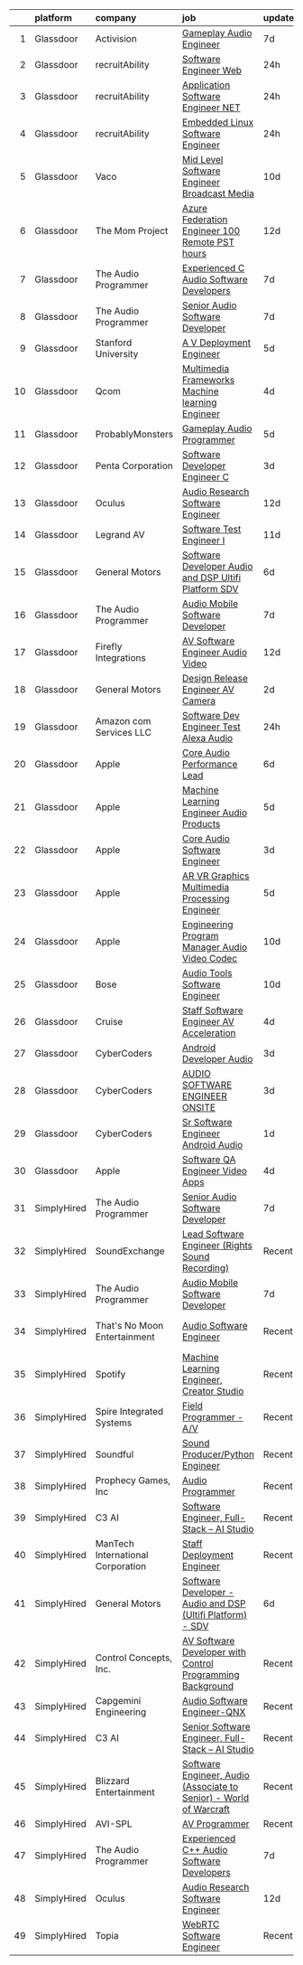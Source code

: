 

|    | platform    | company                           | job                                                                                                                                                                                                                                                                                                                                                                                                                                                                                                                                                                                                                                                                                                                                                                                                                                                                                                                                                                                                                                                                                                                                                                                                                                                                                                                                                                                                  | update_time   | location           |
|---:|:------------|:----------------------------------|:-----------------------------------------------------------------------------------------------------------------------------------------------------------------------------------------------------------------------------------------------------------------------------------------------------------------------------------------------------------------------------------------------------------------------------------------------------------------------------------------------------------------------------------------------------------------------------------------------------------------------------------------------------------------------------------------------------------------------------------------------------------------------------------------------------------------------------------------------------------------------------------------------------------------------------------------------------------------------------------------------------------------------------------------------------------------------------------------------------------------------------------------------------------------------------------------------------------------------------------------------------------------------------------------------------------------------------------------------------------------------------------------------------|:--------------|:-------------------|
|  1 | Glassdoor   | Activision                        | [Gameplay Audio Engineer](https://www.glassdoor.com/partner/jobListing.htm?pos=125&ao=1136043&s=58&guid=000001825d52dda08d49bcf9cec1074b&src=GD_JOB_AD&t=SR&vt=w&cs=1_ff3bb53d&cb=1659423088339&jobListingId=1008028741708&jrtk=3-0-1g9el5ne9irm4801-1g9el5nepj475800-4933dff44d5a629c-)                                                                                                                                                                                                                                                                                                                                                                                                                                                                                                                                                                                                                                                                                                                                                                                                                                                                                                                                                                                                                                                                                                             | 7d            | Woodland Hills, CA |
|  2 | Glassdoor   | recruitAbility                    | [Software Engineer  Web](https://www.glassdoor.com/partner/jobListing.htm?pos=108&ao=1110586&s=58&guid=000001825d52dda08d49bcf9cec1074b&src=GD_JOB_AD&t=SR&vt=w&ea=1&cs=1_1bb56a91&cb=1659423088334&jobListingId=1008044917153&cpc=A65DF3A704A48F9B&jrtk=3-0-1g9el5ne9irm4801-1g9el5nepj475800-eacbebf995740683--6NYlbfkN0CGG9KWCDlpnNsyBDyIiP_Q0811kl3MMa1wmNp0I1WtkTaTZU1gJWaiKEGe9oYuZ3CRygpizlXngwQIddGMy5Dw9VhJ57XzQmuwGToFoQjvVLzKgZy_toZA9BGcfPE5CweQyM9BjCZssZkIAHrqtSAlsQ8P3wx0WLkGK-N51xL3EvYtNcqs2ckJVFQgegDjoCecD3YK4xqJCCCv1oRO2lGVDwPtHcvZ7MP5u33469Ln_Jr3r5t_7JhhqEC3a_Kc2LnaSqtFxzpbD4oHavYElKi3Oz0kiA8EGOPT47nhJ3p6rzb4fcrNW7BLXe5oAB7pxvFxzpQf48WO1TuQPSkW8ouwD0BNaNr1UlxDMAX7pre1zkYEx8U1iVannV48OikU3aXAykXaDbTjpVnaN3ynu0cUm9Rx4T7bqApp5DtpnxN8GpxPdMlQQ43_RLH6v1qRHyX9vA4N3PEJaEV389ygsNzFU7LM3CNEk-3hJ1NqJsa3uYS1z_QMt4ImKUTmct64HydCXSqVwI_zFw%3D%3D)                                                                                                                                                                                                                                                                                                                                                                                                                                                                                                                        | 24h           | Anaheim, CA        |
|  3 | Glassdoor   | recruitAbility                    | [Application Software Engineer  NET](https://www.glassdoor.com/partner/jobListing.htm?pos=109&ao=1110586&s=58&guid=000001825d52dda08d49bcf9cec1074b&src=GD_JOB_AD&t=SR&vt=w&ea=1&cs=1_40f8bffe&cb=1659423088334&jobListingId=1008044917151&cpc=B076152010A3B66C&jrtk=3-0-1g9el5ne9irm4801-1g9el5nepj475800-7406c52a9039ee9d--6NYlbfkN0CGG9KWCDlpnNsyBDyIiP_Q0811kl3MMa1wmNp0I1WtkTaTZU1gJWaiKEGe9oYuZ3CRygpizlXng4fAGIY4bwFav-r0-dv5Vxh81kFRqA7f-Pjv-ezjesDdzI8-dyLi5Sc-zfpvmO-C7n1Wylj9EBtEBEKoDggOjpbhqrtGx3gGKms921IR5RHs6ozkG5o0STqYGnVNpVyK3MPKspaxuzgWMNToSS5CTaN1SxhB3VJ1hmHvfUm89JTQcwZZAuz1KBC2tNlgh66zTtrG8Yo1kf49va9HLXRIwZS3_2fkm-Sg9V3jTR-V1I_apyzgyGCsPHJNAi8NFdcnBq3qVgIfHZ0G3Ckz2rpLxhTjNIFyA1ilA3fV6j5n7OoXKghjdaDALX6RVHgpL9pqhQPTfsrKVOcDfcKCc4AgD_wr0u7-EL_LL14iC9SUkQX1m7JCUwsQOM6hrsntUsaZ80oyGUGTbgUpqlBRiEoLBt1vPy3QmamSGYHwZPRof08rPVrETxFCJ6k2-I_TjDuESw%3D%3D)                                                                                                                                                                                                                                                                                                                                                                                                                                                                                                            | 24h           | Anaheim, CA        |
|  4 | Glassdoor   | recruitAbility                    | [Embedded Linux Software Engineer](https://www.glassdoor.com/partner/jobListing.htm?pos=111&ao=1110586&s=58&guid=000001825d52dda08d49bcf9cec1074b&src=GD_JOB_AD&t=SR&vt=w&ea=1&cs=1_03680474&cb=1659423088334&jobListingId=1008044917155&cpc=A65DF3A704A48F9B&jrtk=3-0-1g9el5ne9irm4801-1g9el5nepj475800-96651b1d489a1342--6NYlbfkN0CGG9KWCDlpnNsyBDyIiP_Q0811kl3MMa1wmNp0I1WtkTaTZU1gJWaiKEGe9oYuZ3CRygpizlXng7yxOBev2SvxkGZoje3_mfpZYEH0iLUuWwuO3-g3KAxfOG1BBBVKj0Cdby2nDsWL_KaqVNgukJd9Wjpl5bP9uEd7mzEMwOIKbac1rekGxy8SYXW6OfrhPiTB4gDT0gsDdB9wgqeVkOMytpbO3NfuWd3PJUB9VvmoTcrB2FH-ZHQIlXd3bomVm_lrlHfFH_PzhHRuNtu1EgD4HHqemGIusHWkuly2QPjUjlIw1s9bQqFsPeWtgexb_ib6ZGuw0KwJcMZ7HZvQ50FxDM6gKR8VOufzxBZiAkXxhOHFe3sFXtROIbB6pCbGGEp2Ls22MQmdzX1McakXYDnPvY7PfeqKEuImQjuhhQH5XNjYha-NIm24ZcYolcFV8as7GHqt1K2PiQzNzkpldKuboSZtzxYH_FNK5zXQ0lvysQC2wo4Rnf5KN4xc04D4ngvi3NcERUZ0iA%3D%3D)                                                                                                                                                                                                                                                                                                                                                                                                                                                                                                              | 24h           | Anaheim, CA        |
|  5 | Glassdoor   | Vaco                              | [Mid Level Software Engineer   Broadcast Media](https://www.glassdoor.com/partner/jobListing.htm?pos=114&ao=1110586&s=58&guid=000001825d52dda08d49bcf9cec1074b&src=GD_JOB_AD&t=SR&vt=w&ea=1&cs=1_b3eb4c76&cb=1659423088335&jobListingId=1008023491914&cpc=2CAED5C921A5F994&jrtk=3-0-1g9el5ne9irm4801-1g9el5nepj475800-2c1164aedf14680d--6NYlbfkN0D_sybMACCpf9B-677oK5j6rPldVB6BlrVvFjO_o-GJZbzuF-qh4PxErFUqfUsv_6uq3yj-33fVAxdJpDEnhEj4Go-dQXG2i_nhdrozdxOLclYIRSSSNJiq9UBc2R3iAXgSLoloWxVkJR526trhTG__PWL5HPc0h23cLdACsLcDpz6wkqU4u1lorsS3YI19Q1Fgeh7XkHsW2IP2KN1qgcew0GTX1hQ6HtdUy8QJLcXeHRuPUQ9p2LVPVB4pDc34RZJcgM7KMl_-ikOiWuYc223fJqHuiuKModfRFw9m5xA4GupFa9vPXwOYLS9pR1K1O8SsTAHbry-wxHJoTnTQgegOBNxPVN54MWysPx5Pck6mkbSrtTiwF7Hk14g2DH_eBjIYxk-HLkR_Yct6DjrbgGh_Wm_ZGWfcnnujwvSgxHG88q0XQRP82i3i92bpEb7X_G1i_iwM9qSM8ylpdZfuP6hyuU81cVvbkQlVfWtmnpqX6rJvG185KMqJggOFuy_8yTas2nMhMCWV2BXIyBrhoWAVQeQ8hXHo27k%3D)                                                                                                                                                                                                                                                                                                                                                                                                                                                                               | 10d           | Raleigh, NC        |
|  6 | Glassdoor   | The Mom Project                   | [Azure Federation Engineer  100  Remote  PST hours ](https://www.glassdoor.com/partner/jobListing.htm?pos=107&ao=1110586&s=58&guid=000001825d52dda08d49bcf9cec1074b&src=GD_JOB_AD&t=SR&vt=w&cs=1_ecdf931c&cb=1659423088334&jobListingId=1008018551550&cpc=C4A69CCDBB3B9599&jrtk=3-0-1g9el5ne9irm4801-1g9el5nepj475800-dc1b835558c53ab4--6NYlbfkN0BDp_epf89aHDQhKpPegNJQ_ldQpEFZQsM9OcONMGxWx6pU56EKHF58QjVdAUvn2gWVmvAd_inPnavJ0bVsH-kOUhtfeaiiWnfEkkNGQnNDedJUM2yoGCcoy_fT76vHmBA4pusH6HeHidQSpJPEvFPERgE8T-oEVjc-JVNiEzXXG7cjIqstu1zSW9ZQfbZw4qaXdkIXi_6R303BKUlClESi7LfNPUL-4d55DXDwuAqjvSGyQma88JzrbhvvH7iJLtlzQ1OfuX-OcY_f-v4uIZ8yAnDP8n6WmALeQ2ce2zFLr5pFOGUoyr-KjiNd9F4AKRehS4NRcrO14kKZA2kja-QhSvaq3ZlIU-NCHCngjs9GfU7UgfolIwsl3OjMVbHn0XwowqkxDqX2GzpLAFb5NO-u3vUJISJe5ZXibvzQCxNms_0RGW4-UecRRCLIl0wlL1OWa6fTNM19AERUwqEVxP64-9SRKiJf4-FYXi7192W2l_lqp5N4ME2T3b2E53dYbkhGi10QnIF3yqAGXuWopqZlwf7WXoPHHASZbVcWXr67tWnRMPZCtGw-PZnIBuX00nI%3D)                                                                                                                                                                                                                                                                                                                                                                                                                                               | 12d           | Remote             |
|  7 | Glassdoor   | The Audio Programmer              | [Experienced C   Audio Software Developers](https://www.glassdoor.com/partner/jobListing.htm?pos=120&ao=1136043&s=58&guid=000001825d52dda08d49bcf9cec1074b&src=GD_JOB_AD&t=SR&vt=w&ea=1&cs=1_1a623a38&cb=1659423088335&jobListingId=1008027500119&jrtk=3-0-1g9el5ne9irm4801-1g9el5nepj475800-f58156a279a0d5ec-)                                                                                                                                                                                                                                                                                                                                                                                                                                                                                                                                                                                                                                                                                                                                                                                                                                                                                                                                                                                                                                                                                      | 7d            | Remote             |
|  8 | Glassdoor   | The Audio Programmer              | [Senior Audio Software Developer](https://www.glassdoor.com/partner/jobListing.htm?pos=117&ao=1136043&s=58&guid=000001825d52dda08d49bcf9cec1074b&src=GD_JOB_AD&t=SR&vt=w&ea=1&cs=1_8482808c&cb=1659423088335&jobListingId=1008027500120&jrtk=3-0-1g9el5ne9irm4801-1g9el5nepj475800-4c17e4b0c9098094-)                                                                                                                                                                                                                                                                                                                                                                                                                                                                                                                                                                                                                                                                                                                                                                                                                                                                                                                                                                                                                                                                                                | 7d            | Remote             |
|  9 | Glassdoor   | Stanford University               | [A V Deployment Engineer](https://www.glassdoor.com/partner/jobListing.htm?pos=123&ao=1136043&s=58&guid=000001825d52dda08d49bcf9cec1074b&src=GD_JOB_AD&t=SR&vt=w&cs=1_7ba8f15b&cb=1659423088336&jobListingId=1008033533067&jrtk=3-0-1g9el5ne9irm4801-1g9el5nepj475800-d5909d11ea1ebe5c-)                                                                                                                                                                                                                                                                                                                                                                                                                                                                                                                                                                                                                                                                                                                                                                                                                                                                                                                                                                                                                                                                                                             | 5d            | Stanford, CA       |
| 10 | Glassdoor   | Qcom                              | [Multimedia Frameworks   Machine learning Engineer](https://www.glassdoor.com/partner/jobListing.htm?pos=126&ao=1136043&s=58&guid=000001825d52dda08d49bcf9cec1074b&src=GD_JOB_AD&t=SR&vt=w&cs=1_27aec7b9&cb=1659423088340&jobListingId=1008036936094&jrtk=3-0-1g9el5ne9irm4801-1g9el5nepj475800-139959b0956e6886-)                                                                                                                                                                                                                                                                                                                                                                                                                                                                                                                                                                                                                                                                                                                                                                                                                                                                                                                                                                                                                                                                                   | 4d            | San Diego, CA      |
| 11 | Glassdoor   | ProbablyMonsters                  | [Gameplay Audio Programmer](https://www.glassdoor.com/partner/jobListing.htm?pos=118&ao=1136043&s=58&guid=000001825d52dda08d49bcf9cec1074b&src=GD_JOB_AD&t=SR&vt=w&cs=1_80d21d73&cb=1659423088335&jobListingId=1008033886214&jrtk=3-0-1g9el5ne9irm4801-1g9el5nepj475800-d9820e05f0459027-)                                                                                                                                                                                                                                                                                                                                                                                                                                                                                                                                                                                                                                                                                                                                                                                                                                                                                                                                                                                                                                                                                                           | 5d            | Bellevue, WA       |
| 12 | Glassdoor   | Penta Corporation                 | [Software Developer   Engineer   C  ](https://www.glassdoor.com/partner/jobListing.htm?pos=116&ao=1136043&s=58&guid=000001825d52dda08d49bcf9cec1074b&src=GD_JOB_AD&t=SR&vt=w&ea=1&cs=1_d7178c4b&cb=1659423088335&jobListingId=1008037831208&jrtk=3-0-1g9el5ne9irm4801-1g9el5nepj475800-d73255a299afaf29-)                                                                                                                                                                                                                                                                                                                                                                                                                                                                                                                                                                                                                                                                                                                                                                                                                                                                                                                                                                                                                                                                                            | 3d            | New Orleans, LA    |
| 13 | Glassdoor   | Oculus                            | [Audio Research Software Engineer](https://www.glassdoor.com/partner/jobListing.htm?pos=102&ao=1110586&s=58&guid=000001825d52dda08d49bcf9cec1074b&src=GD_JOB_AD&t=SR&vt=w&cs=1_42f4ded6&cb=1659423088333&jobListingId=1008017393219&cpc=1CBFC3E34E2A31FF&jrtk=3-0-1g9el5ne9irm4801-1g9el5nepj475800-36d43e39048f0935--6NYlbfkN0DYl4UJW4r1Vl7FEn6T9F-rD9lpC-0oMJVSiWjK_MGUd8e8cHXcpv6KPyjLHZEfqkWMNgV4m1Eo-cE-M3829UPOVNADXqz2hA0juNLPLvUXpXJCrwraVT_ebrp9pScEyEQ9BWTW_qHutbl88RrlOBTJEV2p8Oqqc8vZmawS5pTpzQI2HVKSCIWpynD85gt5QZUq4XSY8CRW3LxjypyTNdvelKc1_S23t6yOMLgUpwSlh6v3zDtatV3x-kDo519jJlwUbxA-qYs7EPqVFJJeLo3MrznHc2A5rHeedfu0oZsYwQIBzak3RAWTUoY7CETDW-Iuq_hdc_ZsifkkRpataBB8LhEeNKnBSXxOAHl09MLe5Gp4W4uB1g2Kg_7msg5OXLrnoIGPd-kD32lQYw4QEGzf91nLO1Th60adwS2xbExjRUmnHUfrZJS_rl-mcNVaw84bKRjm7GaY-MTmPzGWclBqUYbizN9Op1miMuSdqJujumQBcGNjR-WLK1UtNpfDUuoWoWeJFPM7Dquf83xoKiWcAshJ9-vvDtT1ylefi9dYg_Uq2_qhNqASm_f0cp77NNpZL_p8Czk1SFswltXsY1V0eeyrH4LXJDWuFz9VgtE2PqYWsI4hei8yI1o-Kde2IDq3cLdNsF7Q4zAk5DGmBaG4HstyjcLEmzSCARDmFqbvujt_xSiOHijcVnr8UPWTR5exYz5dr5SloBKPOlauYdjg4vaAAnKC4DehW0JoA7T-u2MCiob6LNto6IusVAS3WFq9wN5BL3L2pPOZhCsELWV6dwlKZ5ctzaS4YY5F-dIe_sbeaW7C7PNCspOmSDYyWxg_m-fQ2nTx65pBO2f6tcl_hDblFV1pDnaie2lHw-PcbQ01KAhMvDXUGsTCVjcyNSRVHxyaxiAeDVS0Y0TGEn82H34hb2QRet4_SXDTmTpFCLX-otdWduYJOY3H1QuwBhDF_AWQxObFG3Cu61yZOTonzIHv08tp8eoONtg5A6VXoc1WXrHsQ1Jyonrp8jfVmcQ%3D) | 12d           | Redmond, WA        |
| 14 | Glassdoor   | Legrand AV                        | [Software Test Engineer I](https://www.glassdoor.com/partner/jobListing.htm?pos=128&ao=1136043&s=58&guid=000001825d52dda08d49bcf9cec1074b&src=GD_JOB_AD&t=SR&vt=w&cs=1_c696c675&cb=1659423088340&jobListingId=1008020063938&jrtk=3-0-1g9el5ne9irm4801-1g9el5nepj475800-0d8343df0ec0aa3a-)                                                                                                                                                                                                                                                                                                                                                                                                                                                                                                                                                                                                                                                                                                                                                                                                                                                                                                                                                                                                                                                                                                            | 11d           | United States      |
| 15 | Glassdoor   | General Motors                    | [Software Developer   Audio and DSP  Ultifi Platform    SDV](https://www.glassdoor.com/partner/jobListing.htm?pos=101&ao=1110586&s=58&guid=000001825d52dda08d49bcf9cec1074b&src=GD_JOB_AD&t=SR&vt=w&cs=1_68dc855e&cb=1659423088333&jobListingId=1008031180178&cpc=34670CD602BE5E55&jrtk=3-0-1g9el5ne9irm4801-1g9el5nepj475800-8595829da8f1ae67--6NYlbfkN0BqJjBsvJkVIRVupdyx-l7jJlkPL5nU6SVET5Mq4mDejYNChVrcc2tY96PpIzK0iDRg5ulIt4o2k_uGKQ_uZrVbXBPzWqeUp8qSBcrZu-3JKvG5TWWvEbE6UWtqIeBqXt71o3o5CNwifBZMyHZ3LvgI9JaQAxj4cmFi30UwKwKDApda0i5dWbI256rr_mZ8d2Y7NI5Ekta_kqsNHs-O8uVzn_DguU-QhlEHk0rbYVYKJE1pRDThAzZrESOSpqKZvmg4_B1fjPInqCETjIB5Q3Jvo7eSPRH5h1lqwlp4oj1p7MpHMj7Oi1ayCdl9Vz8Mau9nTnGP2cjb8N9ZLpYnKymAiYKDtW0aHX_Zrl9V6K-HuVGwJgb1VtA2tlWqLHczbusEdLUSr4sonwBmzCB7AiWdx9u6RDGkiMO7piNkV4L7WTbTVb-T8MDiM7BQzxj9V1ULaArkC-dsu_nAW0NvvonFwLD3nvXFG83v2xVkOzi1FEgWbR38X_craZqJRYTuFBwE5SHLorGvhvklGq54ZhqkWmqA5kD8-X9Fhmtw6MeGmTMo-ljT-4_MzobWs19Y0MWHXkVQrqTA4txRA3ZNzo8w)                                                                                                                                                                                                                                                                                                                                                                                                                     | 6d            | Warren, MI         |
| 16 | Glassdoor   | The Audio Programmer              | [Audio Mobile Software Developer](https://www.glassdoor.com/partner/jobListing.htm?pos=115&ao=1136043&s=58&guid=000001825d52dda08d49bcf9cec1074b&src=GD_JOB_AD&t=SR&vt=w&ea=1&cs=1_6ff8ca8b&cb=1659423088335&jobListingId=1008027500128&jrtk=3-0-1g9el5ne9irm4801-1g9el5nepj475800-5577c34fff10c438-)                                                                                                                                                                                                                                                                                                                                                                                                                                                                                                                                                                                                                                                                                                                                                                                                                                                                                                                                                                                                                                                                                                | 7d            | Remote             |
| 17 | Glassdoor   | Firefly Integrations              | [AV Software Engineer  Audio   Video ](https://www.glassdoor.com/partner/jobListing.htm?pos=122&ao=1136043&s=58&guid=000001825d52dda08d49bcf9cec1074b&src=GD_JOB_AD&t=SR&vt=w&ea=1&cs=1_1b3de669&cb=1659423088336&jobListingId=1008016810687&jrtk=3-0-1g9el5ne9irm4801-1g9el5nepj475800-ede825354504ebea-)                                                                                                                                                                                                                                                                                                                                                                                                                                                                                                                                                                                                                                                                                                                                                                                                                                                                                                                                                                                                                                                                                           | 12d           | Middlebury, IN     |
| 18 | Glassdoor   | General Motors                    | [Design Release Engineer   AV Camera](https://www.glassdoor.com/partner/jobListing.htm?pos=124&ao=1136043&s=58&guid=000001825d52dda08d49bcf9cec1074b&src=GD_JOB_AD&t=SR&vt=w&cs=1_31a1c3cb&cb=1659423088339&jobListingId=1008039947399&jrtk=3-0-1g9el5ne9irm4801-1g9el5nepj475800-f99347a47637c377-)                                                                                                                                                                                                                                                                                                                                                                                                                                                                                                                                                                                                                                                                                                                                                                                                                                                                                                                                                                                                                                                                                                 | 2d            | Warren, MI         |
| 19 | Glassdoor   | Amazon com Services LLC           | [Software Dev Engineer   Test  Alexa Audio](https://www.glassdoor.com/partner/jobListing.htm?pos=119&ao=1136043&s=58&guid=000001825d52dda08d49bcf9cec1074b&src=GD_JOB_AD&t=SR&vt=w&cs=1_4f7775ee&cb=1659423088335&jobListingId=1008045134130&jrtk=3-0-1g9el5ne9irm4801-1g9el5nepj475800-5b4696b182f58ad9-)                                                                                                                                                                                                                                                                                                                                                                                                                                                                                                                                                                                                                                                                                                                                                                                                                                                                                                                                                                                                                                                                                           | 24h           | Sunnyvale, CA      |
| 20 | Glassdoor   | Apple                             | [Core Audio Performance Lead](https://www.glassdoor.com/partner/jobListing.htm?pos=130&ao=1136043&s=58&guid=000001825d52dda08d49bcf9cec1074b&src=GD_JOB_AD&t=SR&vt=w&cs=1_c6e0e750&cb=1659423088340&jobListingId=1008030184964&jrtk=3-0-1g9el5ne9irm4801-1g9el5nepj475800-79efdde921990352-)                                                                                                                                                                                                                                                                                                                                                                                                                                                                                                                                                                                                                                                                                                                                                                                                                                                                                                                                                                                                                                                                                                         | 6d            | Cupertino, CA      |
| 21 | Glassdoor   | Apple                             | [Machine Learning Engineer  Audio Products](https://www.glassdoor.com/partner/jobListing.htm?pos=103&ao=1110586&s=58&guid=000001825d52dda08d49bcf9cec1074b&src=GD_JOB_AD&t=SR&vt=w&cs=1_b89be5f6&cb=1659423088333&jobListingId=1008032497230&cpc=C4A69CCDBB3B9599&jrtk=3-0-1g9el5ne9irm4801-1g9el5nepj475800-2233220038d1d842--6NYlbfkN0BvKrLyj5gPmtZO9T8euul8TCxuuKNOtzRJOomxnwSEodTz2Bc-sPZl8WPllYOnI2jMOUC5unZTn1X2Ml_o7yeoma_00Ty-rqNS7fUgPCpb3cL61x2yRpuG-9qblstdrin2xKRXHsl_ACE1WmxcruYDX0jrMBDGKb_N8QaO8-ChzP9VmppsB3NtQuiPJl4hVx_Y3vcE-BQyKYxxiFPukzldGr7l3YIeqOfOR6VpKV8M9ZikCRrVyRepNbl9vWZlDZohKNzwQqnkHhLBgxb1PgHK2bzodxvv0Yymv9YWtOuAM4WAWYRwM_J3ar4x8f_SB2jgc6apD7rGulMnFD8mg-F12EQFtQ_lYZauo8oQvwbS0YKJlGddI9y-V_JR6kEDAG20KCqNTNn-Yo89S7e-kmw4HA_kWhNv9uRkV532E-fDk0y3uG3ExdXAmj7UhxAxlnbtWkEWyb-GQu2GxtROcbldOJPZsLQt9Do3mDuGNzRGoLVR5thN5DmZ8KSN52srWymzTl5dXksAhJkdAmydCTG1jjGvhlOxtYhWj8OEH-jAJvqZJcSW46xyPrkN99LHfsCkBhA5pXMXFPr6MgqBJyPuGpo74ZCQsM_QkjlBJuC7iJ1lMEngOYC4ZutZvhkO_BTkPZkIfsA-X5p-HfVm-dYwp1ESMzXekgHRSk2BHnAhh_HUQRURhLnv9QsJ0r30vDidGyjNxAhC8p-HM6L17aSu_iwQhbsjQlNWSLcwflBIwZXqXFUR3KKyDVozxJYSJHf5CrTi2WPx-PD_udfxr-G9NYLA9znmc_fZa4bH3QVUPiFI5A2qqtf3ajISnSW1ex-LxMvdUb0U-TJ2cDV0RUpYY0F82bnV4tDFt62yuxSqEu9QWIiqUcYHFeqINaJwT6mhSOGyfKWVZIRzIx3Ej2OVxAV-stCGcxk-Qqf0TQqmRwyI4_Jp3V1XyravqJSMJ-77FpnxTDP0kidSDXezkR3_)                                      | 5d            | San Diego, CA      |
| 22 | Glassdoor   | Apple                             | [Core Audio Software Engineer](https://www.glassdoor.com/partner/jobListing.htm?pos=105&ao=1110586&s=58&guid=000001825d52dda08d49bcf9cec1074b&src=GD_JOB_AD&t=SR&vt=w&cs=1_34c0f3d6&cb=1659423088333&jobListingId=1008037474064&cpc=8795CF9063CD573D&jrtk=3-0-1g9el5ne9irm4801-1g9el5nepj475800-fc681dfc82c9c49e--6NYlbfkN0BvKrLyj5gPmtZO9T8euul8TCxuuKNOtzRJOomxnwSEodTz2Bc-sPZlC5mDe-NOaJhowMPiq_AlqI6CVysiVSntqNOhwJ2jCgfg4X4NH55gD3QuJw2dXtgF_FloSSaykJKG2m92lIQdELOQd3tQY5ZyHFJqBDTQD72gytyrubtY_jhc1pNuDe37GV-E4vjFAuw8XkvIW4HTLuN4t9Vai6I5Dj0uJnhZK7Xpyf9ScqEjljejtiUmU4mWp5Aj4FjSPcnue3QVFynB1LltjS4okqJ7-fqUUtrXja74V51uv3UflJflNF1Dqeo1Z1LaYk1fxs8EPtGt0Adr-P9pUuuiTKHjBOPM7HdMA_LI66krQvqgQuOkQ0A0Ajkxac0qGpXoXO5tzjk1ulc40x3NWrOqTYYOlNO32HnVtfFTaw6DAWFjpQKlVzMJ1w3beweiey5uRu1oNQlm2-YeRcZYUsCqequYqF5GSfAJZNhiTy7c7avxAu4Bu_m8UlEf9RNwomeR6D2PjC6vpxpW_lY6r1J-g8guN2abLKFd5NGQpgSRarYXxEfQ4P33cMOBTX8yHeAGHb3kVL8L2oL0M40d4eyu-TU_gw-sNI0_y5zLUa6pVTedY9owkUNPXFtNxJycBojYnFQKaMt4Vu4OvP_pYBBtlhp14mUYzlj4_C6boBhw-di5ZKNNhgzykCMyrMXzf-Pec8obrXcVj9tlHmm6nIo55ZRv1Ln_47G9ve3mSSTlmyrjGp_hjQHg_nMO0fklVkTB6agogQamHuqfEjPP5tuk9ojWPmzqWlUjEG8JYSvmWWd8L9XSw2wZBAwz_QksG7mNhi-rqmFGA8RfAdhE-VZhzy9AU96ukAuwHhN2G3z_6phXYZapAQMvzUwqKpHXOzztnGFZM99X-E_nGAXne4t0n-X8Lho_LUBygcgfB2OqCd2OHEwtBZnJY9jsMQrphsdmP9SfYnaWF3Ql8w%3D%3D)                                                       | 3d            | San Diego, CA      |
| 23 | Glassdoor   | Apple                             | [AR VR Graphics Multimedia Processing Engineer](https://www.glassdoor.com/partner/jobListing.htm?pos=106&ao=1110586&s=58&guid=000001825d52dda08d49bcf9cec1074b&src=GD_JOB_AD&t=SR&vt=w&cs=1_2fadbef5&cb=1659423088333&jobListingId=1008032497110&cpc=2CAED5C921A5F994&jrtk=3-0-1g9el5ne9irm4801-1g9el5nepj475800-c014a12952b24f75--6NYlbfkN0BvKrLyj5gPmtZO9T8euul8TCxuuKNOtzRJOomxnwSEodTz2Bc-sPZlADHp0xxmf8UDg7Wsy5zwi6IKZ49qjVcmzwfkwEGZdkTC0p5Zel-KIQw_vw_g0O2Cx7bahzzv6uRweq12Tye9PKkwe8Cs74iAPab-k3Uvr96HzxdaJnKN1n-t1ZkedE98igQISghsy-HHVW20cbQxm57Phl48ZnPpf0GemPHJaGi336-4oOy8M9CxBSt8JSRWZ74C7GbEGuBa_TtvAO1zBWBL2FMiOAgyYpbwZZFLhb7xhmezMJGitxNVewcir-om7v8fAtlgU29bbzyrf11Xj3q7v5vn0ZZkHTP_f1Mos1oHrz-Q-KFr23uwJ3TB8IagdQa5ztxByOgC62TrQxBIeoslsMoxnpsXP9fTsTqebtwr1zzltQOudyWix9IkRTE9Y1ISF0G1HJrLmZdHKhpiy5ygkDKGk4bosaSwLwLBFLw6Ic2hRH6ipCoY-I6MH5sfsXBGm-OOm_U-vrvAKFvlDDskzH-_19my70dcDZnIaPbPvHmI1F0vCLvfo4tuEXHvXJj9cnYKkD8kamZWnMWVK2wy64nUqrVM5vPpbMw-2NcidV7e6mJFmYJEgvqqMVhbxU7WCbNtD5xtIS_AQUD6OIYicTMCwlGWhlXq9f8kKWUVGInI6zhI_SSOrzpFJNtAfELzAlbgKhTet9Lc-JMERR16IRQhUVtDQBcxOZCfbsS-Ibe0iQ0l66IYiUeqwJInL_SM3n_jqjwYkmAkXONlXfUr81HQ1zmsh79AhF8d6uOn-jsr628osc9T66KctM8waqMBCk9F0lKLVy1NoJB8LDbqljSY1oG7LjRPsfZOn96v46XmWCz5P8ADW6azbeXsmctcIFTwFsbDQxsX5qnAuuIzlbOHs0NUG28J2O6WszA2-Uj_TgjMBZHgxHRLJpTM3KAmNEdtHUS65HEWDbf80xLL6Qd3RLhI)                                  | 5d            | Austin, TX         |
| 24 | Glassdoor   | Apple                             | [Engineering Program Manager   Audio  Video  Codec](https://www.glassdoor.com/partner/jobListing.htm?pos=104&ao=1110586&s=58&guid=000001825d52dda08d49bcf9cec1074b&src=GD_JOB_AD&t=SR&vt=w&cs=1_595cf00c&cb=1659423088333&jobListingId=1008022113387&cpc=2CAED5C921A5F994&jrtk=3-0-1g9el5ne9irm4801-1g9el5nepj475800-971a58e92b8283fe--6NYlbfkN0BvKrLyj5gPmtZO9T8euul8TCxuuKNOtzRJOomxnwSEodTz2Bc-sPZlADHp0xxmf8VvC_9n7__N-GBNTWFrNoRta5Vqzr78Tw-Rk5LTzpATs3WCUWuZYgJGwd0PuuSiO13ouRrSmkvapG3--HjY1XEHjTkF1vSIipamUnG7dLq1ETExQoNE7QbyaJ8OZREC7xPbkglMhYQCC_XPUY7orxjAip8N69zxpXqTD2QP3hbeMnG9Katm0Yr4VJiqlSCytjQ0XfQAor4JVKEauXOn24TR8NjWiF-zcJNukmqOihiQK1qrnLfi7XI9aaxUxSnik_7qT8WotdngnFgdDENxDyvbhjTwWVbYBt0qxEG5DMtAs8EmSSYBCmmiqU384Du2yRAT_yd3gdbe8MisqyJkY9S6OC7y02cIP6DmAlZMY1a3fsuhHIpDywDX0wKKWy8vlgOAHfR4g_9cFA_biK6K8Nyf7hF282uHSBeCnVeADzahqfMNWGWCJW9Eyg1L5umeVpNubRfTV_A4kR6DZB5nBsiHD_KWJKvKlkaSQQ_LmFJZCUB777oT5UzaZ4oQmVuN3DRW3KS-Cc8Ma_Iv1ni2DYg6e9NhcMibQvTy8RawOt3j2OGYhQv9aILZiR8NBlYxvH4X7S0tW81uulmGra96WYx7-28GnSjwFkxZfNxmZAPN4CO-9zTHTRFsccZ0L4DfERSFm10sEigV-57SAq1BdNHw8ecvpkKGErehx7qyUZjERx2rtlcwFrythMe2g4vulA6fMk73S1ax8NrJWJRabcV45oFzoYPo08uKfHsRi1lqVLmLOpkDA--FHa9gWg0orWktE8F6hxYKuEeeZ2CbS7yArReeJjT1KY7LYSn4x2w27YgpZHGe-qPlPt2qJsYv41vYjz0VJILwgODySJbYHEZd0Nw040-mCnpudNgv-rKRkcsT58Zmm57MeZXhrhPA0DGnGmW16zpVdAqnzElJaUTKvF0If_CTSrI%3D)                | 10d           | Austin, TX         |
| 25 | Glassdoor   | Bose                              | [Audio Tools Software Engineer](https://www.glassdoor.com/partner/jobListing.htm?pos=127&ao=1136043&s=58&guid=000001825d52dda08d49bcf9cec1074b&src=GD_JOB_AD&t=SR&vt=w&cs=1_f50baf20&cb=1659423088340&jobListingId=1008023325838&jrtk=3-0-1g9el5ne9irm4801-1g9el5nepj475800-28a8ee5c65f161ae-)                                                                                                                                                                                                                                                                                                                                                                                                                                                                                                                                                                                                                                                                                                                                                                                                                                                                                                                                                                                                                                                                                                       | 10d           | Remote             |
| 26 | Glassdoor   | Cruise                            | [Staff Software Engineer  AV Acceleration](https://www.glassdoor.com/partner/jobListing.htm?pos=121&ao=1136043&s=58&guid=000001825d52dda08d49bcf9cec1074b&src=GD_JOB_AD&t=SR&vt=w&cs=1_aa878cb6&cb=1659423088335&jobListingId=1008035804297&jrtk=3-0-1g9el5ne9irm4801-1g9el5nepj475800-ddb73b5c5bfec7c3-)                                                                                                                                                                                                                                                                                                                                                                                                                                                                                                                                                                                                                                                                                                                                                                                                                                                                                                                                                                                                                                                                                            | 4d            | Austin, TX         |
| 27 | Glassdoor   | CyberCoders                       | [Android Developer  Audio ](https://www.glassdoor.com/partner/jobListing.htm?pos=110&ao=1110586&s=58&guid=000001825d52dda08d49bcf9cec1074b&src=GD_JOB_AD&t=SR&vt=w&ea=1&cs=1_a71fe25f&cb=1659423088334&jobListingId=1008037474128&cpc=8795CF9063CD573D&jrtk=3-0-1g9el5ne9irm4801-1g9el5nepj475800-7ff391d77ba8bde1--6NYlbfkN0CpFJQzrgRR8WqXWK1qKKEqALWJw739KlKqr2H-MSI4eoBlI4EFrmor2FYZMP3muM1fPlTw7TH7oS1uEvxFrL6M6isB4AgQnGa7WqYb_oAL1idVbjJ7hrANbS2nq1BGZ8UWDLvsYl53smc5tJm29MDNXNbEGkIeyTlK-6DVMY-G3QyQJCozI0fwr38eOQQav06Fk1I9fevCv9QF4VzrS1oNHiqfaxqtA1tug16NQEngX7BxhpwBDMiMX_AwQDQbRQ55pj-g0F87P739f4XFGiwcIKzzkmVJTw9bKY4kNZAFmeup6yIwsXiGHTX6LJSdOjU7uJy38fDlEmuSlRPgGZHNjVEtddhiJMiVQ8M9Kk2TSYEZ7Q4AqRS2S-Bdgb73ZQgQod_CzOwlKCHp9k_8vS4pAU2Y8VAdNsVAEr6ViHky0oHKy0wXT4qlhswHzKyEKTNYVkPwHN9j-y92rJwFEsPf6WLaQqZBYb-y2ofzE2wEa6tex8JJcvpg0txB1hPzCrZ0dvfRL_6WsOSk6AMxJc4hl9oodA7Nt6IyF7JTq57oJ2w-wJFXwevQpV85z_TLU61rtPAWAUV60ZTdwAzNYfrYZBebflBJXkUEsbgA-AMe1WWgXRBWh71IhMP3TLtc41kQ49xFV2OzkG7dA1yczV7j-ZLBFt_cudBMwQNZ-e-Rd1SEeFLznixQljXyyDLBmwsUMVi4508zr8Rd19vWz6Qv06l483FcKojhhVRjyw9Te5PT2UYXRdmcrG9QhbjL7XRYMM2GJH0ixzcVvdjC5N2wBgyv7E7LDtowvgGY-Ev7O8THimx3MO9esw2vM97pPd7mdxkhiT8Kcs6XME_JomYhbWfx1ADbiRxFTJsMMuTNCgGFMuN4NEXegQFPz44TKP7Ox7GGMAkgcQGg0JeNBICTi7FiIZPgmlCw6csqi-cCGIz7V7ON_d531gtczLF4WLzaFJsKfW_vMjJ0L62toKvLH9BbsnqpTn_9Fs3SVnfvNQ%3D%3D)                     | 3d            | Redmond, WA        |
| 28 | Glassdoor   | CyberCoders                       | [AUDIO SOFTWARE ENGINEER   ONSITE](https://www.glassdoor.com/partner/jobListing.htm?pos=112&ao=1110586&s=58&guid=000001825d52dda08d49bcf9cec1074b&src=GD_JOB_AD&t=SR&vt=w&ea=1&cs=1_81495689&cb=1659423088335&jobListingId=1008038419314&cpc=2CAED5C921A5F994&jrtk=3-0-1g9el5ne9irm4801-1g9el5nepj475800-f33fd6da9d120e76--6NYlbfkN0CpFJQzrgRR8WqXWK1qKKEqALWJw739KlKqr2H-MSI4eoBlI4EFrmor2FYZMP3muM3AyC5F4gtnZ2ADPTsYAE54IfWGQXwLjLVYkJSdAi_lNHT4wI-px9DPGh_WVrGzHMK_ER42oiC-rASm0WQvGjy1vAeAqBuNsOEsfEMFl8CAKiov4P6MmrMhnxSo7-X-oIoN6RS_ZDUq0LGw4gjzDqSiUVbL-ucKPcsMX32RDC_QJTZ_m7CeuDlXp-INF_5xqBlP7dJzWfIR2KIJpkPRIxO6Ywee0FA2A-D70Sw98zORkT-npoILglQ7x9msbDYE0PSpGi7keGHbWrdq74u4cw2s04AOpxoDYWBi-1aF5hPx27pzvHaLRZK3bYcMEvs3ip8UvL658KbbqEQ9NDlkISybnUKcR2bxbPu15NzD7CAZc6b6ZzFOgt1hLpb8rY0BQS0wDjsiwmmfkIXbHlWWcynulq2NfJQdbqnMNhPBK6FBuQ8BWnLYqg4e9urCxSAWPcBNXJlF24x6dUu0Oq8Ho8My1QWV5Xsx-_hlzy3w7KEMiOhO9wKf4NUyWmHGoh8n00RvZtyzKTGMnQChKnPHBYRvIvzV_rmrqWmEqyZGCnP8kV9D34NcjFHoecJw4OYzHYFW8j9raGirvVO2fWEBlQfrke05bgNTgPI1NWHPN0esB3qUb9NiOTPSGcI77zVPBkf7YUtTodjAbRVyVsuJ3QhVe3e61I0ZS7EzrKa1yqBd0E30nFgDPGFM5mBk441kYO0fA8eZ2Nt-zsgn4YkIbdI9RyoTVpyO4jH4dfwSfODrqi5DnXNAqi2DJnqcQ9hcxd3-jpfOwjCsBjMKD1C1REh5_U283ZuNWRIbAf4z4YWLx7jcYzSx_dFkIOW0evueWMXDOwJ0_DBcWDXKcph4Ejl7VmUZi1uPpI_4nyro5uuibjH0V-fqwK22lKCe35BDa1QrPWOGYvhtKYYsLcRANpHF)                                          | 3d            | San Jose, CA       |
| 29 | Glassdoor   | CyberCoders                       | [Sr  Software Engineer   Android Audio](https://www.glassdoor.com/partner/jobListing.htm?pos=113&ao=1110586&s=58&guid=000001825d52dda08d49bcf9cec1074b&src=GD_JOB_AD&t=SR&vt=w&ea=1&cs=1_4bdd39fb&cb=1659423088335&jobListingId=1008041385283&cpc=2CAED5C921A5F994&jrtk=3-0-1g9el5ne9irm4801-1g9el5nepj475800-7315412f5f548f76--6NYlbfkN0CpFJQzrgRR8WqXWK1qKKEqALWJw739KlKqr2H-MSI4eoBlI4EFrmor2FYZMP3muM3qdaGWoo3R4VVU0xjK0ooQa3A-Bu1q_mkUcT8LvQSjsWleDPP3zFNgZ5Men6evwuaRr20U_zAgOkzONuudqSvEFznR18nGmnFsUEPVTE9urEvcID6UX7YfWaQBA3uu_HuF1btwCsUmrTv3h-_F3cA5wS_1VSE7_UQAYcbwPnM6TvWV3RgnqHuZEnKoraN5qgFvNn2x5ZjrfnqktUwKuQ9Dy1a25VvwE8r2Le8sTz2he08xt8hgz_4DaO2_zjNvuEvDvfIdEcg8gC8MGi092xq_kYhabIWciy8Sw256K29cpGiK_3vOQ8QrsZ65jXFMTvbEzmy8nFuBOpWOVvtvUXbpZOy_c3SjU5oJ5iMJaXw_zMUhKjLzyqIY68aN4UcIlO2vOj4D1VISRdBtuObYFtA_naBKs5qFSSqxQMc30qzny2Gy7Gj3rrBcOiRPgychhzd4CS2kh6CHxFU8_Vy1EE5gE92n2IkHTsOU0YDrQJEtyJrVAFy-zqWTWUfM9A6r-gw-Ku9ZhtK0Yem8oZz2NJf8bYGKMjRsAnRIkOKNru0fuZhN36kXobE6UHhDbjv7WhWMlv37AZlNIC5U07hUIhCMFamlmwYAyjxLwhAcs7Y90QS3wpHQiL-z2vmCQpOs1Sutm85UrvQLwJ4nbkMx6LwPcWWVZvK59I030WRMBe8wbY03NZ_RVFovmu6nJxJ_0519vNw_OYaYlfP3ncuI6CZ8kPx9m-GpOmrRb9YK1OFRHjMLmRjKJuojQ79RnsCeyeDnq0LS4U2RvUl4CvnjFeMqtODvbYglS0y0GMRP1vJEO45_iPSh8ntugq8epwQh5bWwNIxv5cl3TOBqUO56OiT9y0yk-mdajULdSKky4aW7cFOmSKiLzzVAMQ5EsOJfpC5WMDbNtTdgRduC373dQeLn)                                     | 1d            | Encinitas, CA      |
| 30 | Glassdoor   | Apple                             | [Software QA Engineer   Video Apps](https://www.glassdoor.com/partner/jobListing.htm?pos=129&ao=1136043&s=58&guid=000001825d52dda08d49bcf9cec1074b&src=GD_JOB_AD&t=SR&vt=w&cs=1_854e5bef&cb=1659423088340&jobListingId=1008036903126&jrtk=3-0-1g9el5ne9irm4801-1g9el5nepj475800-8f50143e1a01752c-)                                                                                                                                                                                                                                                                                                                                                                                                                                                                                                                                                                                                                                                                                                                                                                                                                                                                                                                                                                                                                                                                                                   | 4d            | Cupertino, CA      |
| 31 | SimplyHired | The Audio Programmer              | [Senior Audio Software Developer](https://www.simplyhired.com/job/exyB35Y3JbWaLgS5ouHwIL8GVYSflLlTaI2QH0spRVoVBh71HK8oTw?q=sound+developer)                                                                                                                                                                                                                                                                                                                                                                                                                                                                                                                                                                                                                                                                                                                                                                                                                                                                                                                                                                                                                                                                                                                                                                                                                                                          | 7d            | Remote             |
| 32 | SimplyHired | SoundExchange                     | [Lead Software Engineer (Rights Sound Recording)](https://www.simplyhired.com/job/KBBBLD-H6mlOMECC-yQIODn2UvKOLn7LCmyx49hPSQR_Fly9dm5uow?q=sound+developer)                                                                                                                                                                                                                                                                                                                                                                                                                                                                                                                                                                                                                                                                                                                                                                                                                                                                                                                                                                                                                                                                                                                                                                                                                                          | Recently      | Remote             |
| 33 | SimplyHired | The Audio Programmer              | [Audio Mobile Software Developer](https://www.simplyhired.com/job/g01XCdn0uuUhLcyBkC14WCiXuaomiCOFZrOdIrL51hgKCnbCsKsFAQ?q=sound+developer)                                                                                                                                                                                                                                                                                                                                                                                                                                                                                                                                                                                                                                                                                                                                                                                                                                                                                                                                                                                                                                                                                                                                                                                                                                                          | 7d            | Remote             |
| 34 | SimplyHired | That's No Moon Entertainment      | [Audio Software Engineer](https://www.simplyhired.com/job/PeHcY4nu4_AAV4ySAye_gbuB1HVyHY1ueTMtae_8GhH791BRHgMABQ?q=sound+developer)                                                                                                                                                                                                                                                                                                                                                                                                                                                                                                                                                                                                                                                                                                                                                                                                                                                                                                                                                                                                                                                                                                                                                                                                                                                                  | Recently      | Los Angeles, CA    |
| 35 | SimplyHired | Spotify                           | [Machine Learning Engineer, Creator Studio](https://www.simplyhired.com/job/bnNu0vH-gWzF7ZFA5MauF5HRIsdYKtxYS3Nir7I-kqV0Thsa5RU5LA?q=sound+developer)                                                                                                                                                                                                                                                                                                                                                                                                                                                                                                                                                                                                                                                                                                                                                                                                                                                                                                                                                                                                                                                                                                                                                                                                                                                | Recently      | New York, NY       |
| 36 | SimplyHired | Spire Integrated Systems          | [Field Programmer - A/V](https://www.simplyhired.com/job/YpXiIqhvPQrEkz1ixQSVqF-TYtRjC-1UTDn8qKPdKcdE_yxcDWBb6A?q=sound+developer)                                                                                                                                                                                                                                                                                                                                                                                                                                                                                                                                                                                                                                                                                                                                                                                                                                                                                                                                                                                                                                                                                                                                                                                                                                                                   | Recently      | Troy, MI           |
| 37 | SimplyHired | Soundful                          | [Sound Producer/Python Engineer](https://www.simplyhired.com/job/fKwTfqRWVzhZJJT6yoybTUB5_pL76wxlddnu6kqy2_naoU7JVaHVBQ?q=sound+developer)                                                                                                                                                                                                                                                                                                                                                                                                                                                                                                                                                                                                                                                                                                                                                                                                                                                                                                                                                                                                                                                                                                                                                                                                                                                           | Recently      | Remote             |
| 38 | SimplyHired | Prophecy Games, Inc               | [Audio Programmer](https://www.simplyhired.com/job/PMQ0-cbDzXewjUsoqUMMc827zyK-XKhFa7vRvvVkCNutOVzW7geWJw?q=sound+developer)                                                                                                                                                                                                                                                                                                                                                                                                                                                                                                                                                                                                                                                                                                                                                                                                                                                                                                                                                                                                                                                                                                                                                                                                                                                                         | Recently      | Alpharetta, GA     |
| 39 | SimplyHired | C3 AI                             | [Software Engineer, Full-Stack – AI Studio](https://www.simplyhired.com/job/w7odw9CW6-rAmc3SKnqDraVx_S3e7H2b_nRzXhSlA9-otNeYfFDpSA?q=sound+developer)                                                                                                                                                                                                                                                                                                                                                                                                                                                                                                                                                                                                                                                                                                                                                                                                                                                                                                                                                                                                                                                                                                                                                                                                                                                | Recently      | Redwood City, CA   |
| 40 | SimplyHired | ManTech International Corporation | [Staff Deployment Engineer](https://www.simplyhired.com/job/yPDQ9_tPGp_8aufyeI2VJy4oOgwa1eZMATiJXNsYgtEmMWFMC5VaPQ?q=sound+developer)                                                                                                                                                                                                                                                                                                                                                                                                                                                                                                                                                                                                                                                                                                                                                                                                                                                                                                                                                                                                                                                                                                                                                                                                                                                                | Recently      | Patuxent River, MD |
| 41 | SimplyHired | General Motors                    | [Software Developer - Audio and DSP (Ultifi Platform) - SDV](https://www.simplyhired.com/job/BtMsaqqDN9PDvse5dVXsOrrY4f62pr86ZTsH1Ch-a_xFwOecKLEPxA?q=sound+developer)                                                                                                                                                                                                                                                                                                                                                                                                                                                                                                                                                                                                                                                                                                                                                                                                                                                                                                                                                                                                                                                                                                                                                                                                                               | 6d            | Warren, MI         |
| 42 | SimplyHired | Control Concepts, Inc.            | [AV Software Developer with Control Programming Background](https://www.simplyhired.com/job/zf3YnnJDNiC6b0ESIfX1wb6GR5YzneQS6hftmUv4-Y_toUSDhN2jMQ?q=sound+developer)                                                                                                                                                                                                                                                                                                                                                                                                                                                                                                                                                                                                                                                                                                                                                                                                                                                                                                                                                                                                                                                                                                                                                                                                                                | Recently      | Fairfield, NJ      |
| 43 | SimplyHired | Capgemini Engineering             | [Audio Software Engineer-QNX](https://www.simplyhired.com/job/PukCn5c0YkczLS9XEUe4tc5PCt4zU0TPuQdkBzKm3vRCDZIU_1rfkQ?q=sound+developer)                                                                                                                                                                                                                                                                                                                                                                                                                                                                                                                                                                                                                                                                                                                                                                                                                                                                                                                                                                                                                                                                                                                                                                                                                                                              | Recently      | Remote             |
| 44 | SimplyHired | C3 AI                             | [Senior Software Engineer, Full-Stack – AI Studio](https://www.simplyhired.com/job/FzukuoEGq5ILur6RoOsvU9-taFzQsRJOBOHTyHgX5x2Cf4uZuyvANA?q=sound+developer)                                                                                                                                                                                                                                                                                                                                                                                                                                                                                                                                                                                                                                                                                                                                                                                                                                                                                                                                                                                                                                                                                                                                                                                                                                         | Recently      | Redwood City, CA   |
| 45 | SimplyHired | Blizzard Entertainment            | [Software Engineer, Audio (Associate to Senior) - World of Warcraft](https://www.simplyhired.com/job/odcnVPcL4QPACt7wzLJ3Ryp4adGbC-M3fWQGlTNGX7GyvAyEnceQ8w?q=sound+developer)                                                                                                                                                                                                                                                                                                                                                                                                                                                                                                                                                                                                                                                                                                                                                                                                                                                                                                                                                                                                                                                                                                                                                                                                                       | Recently      | Irvine, CA         |
| 46 | SimplyHired | AVI-SPL                           | [AV Programmer](https://www.simplyhired.com/job/PmX48o-S_7FpMLjIrGH0wooxXL26rBZvas69t8MSG2Gm6bhezEQXNg?q=sound+developer)                                                                                                                                                                                                                                                                                                                                                                                                                                                                                                                                                                                                                                                                                                                                                                                                                                                                                                                                                                                                                                                                                                                                                                                                                                                                            | Recently      | Orlando, FL        |
| 47 | SimplyHired | The Audio Programmer              | [Experienced C++ Audio Software Developers](https://www.simplyhired.com/job/3jPd5i9nZtrdjWNGqZOkX_3DCgsnpJEGrhEl8rtvmNMz1mHSN1n3KQ?q=sound+developer)                                                                                                                                                                                                                                                                                                                                                                                                                                                                                                                                                                                                                                                                                                                                                                                                                                                                                                                                                                                                                                                                                                                                                                                                                                                | 7d            | Remote             |
| 48 | SimplyHired | Oculus                            | [Audio Research Software Engineer](https://www.simplyhired.com/job/enoW8cc7ctqFj9qCQXVIeA2sgjSn8F5m-lGa7TdeR-61KiVka-wPmg?q=sound+developer)                                                                                                                                                                                                                                                                                                                                                                                                                                                                                                                                                                                                                                                                                                                                                                                                                                                                                                                                                                                                                                                                                                                                                                                                                                                         | 12d           | Redmond, WA        |
| 49 | SimplyHired | Topia                             | [WebRTC Software Engineer](https://www.simplyhired.com/job/AUqwZt3325LWwKCv5q6LaQ2a-TSucHSYz9v4e7is2qjDF5-kbUFEmw?q=sound+developer)                                                                                                                                                                                                                                                                                                                                                                                                                                                                                                                                                                                                                                                                                                                                                                                                                                                                                                                                                                                                                                                                                                                                                                                                                                                                 | Recently      | Remote             |